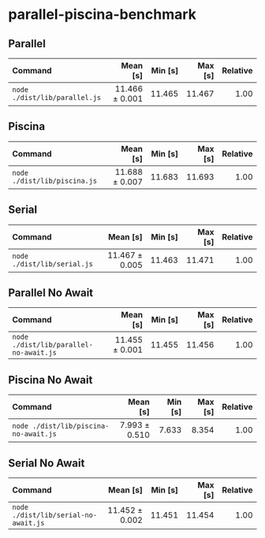 # parallel-piscina-benchmark

## Parallel
| Command | Mean [s] | Min [s] | Max [s] | Relative |
|:---|---:|---:|---:|---:|
| `node ./dist/lib/parallel.js` | 11.466 ± 0.001 | 11.465 | 11.467 | 1.00 |

## Piscina
| Command | Mean [s] | Min [s] | Max [s] | Relative |
|:---|---:|---:|---:|---:|
| `node ./dist/lib/piscina.js` | 11.688 ± 0.007 | 11.683 | 11.693 | 1.00 |

## Serial
| Command | Mean [s] | Min [s] | Max [s] | Relative |
|:---|---:|---:|---:|---:|
| `node ./dist/lib/serial.js` | 11.467 ± 0.005 | 11.463 | 11.471 | 1.00 |

## Parallel No Await
| Command | Mean [s] | Min [s] | Max [s] | Relative |
|:---|---:|---:|---:|---:|
| `node ./dist/lib/parallel-no-await.js` | 11.455 ± 0.001 | 11.455 | 11.456 | 1.00 |

## Piscina No Await
| Command | Mean [s] | Min [s] | Max [s] | Relative |
|:---|---:|---:|---:|---:|
| `node ./dist/lib/piscina-no-await.js` | 7.993 ± 0.510 | 7.633 | 8.354 | 1.00 |

## Serial No Await
| Command | Mean [s] | Min [s] | Max [s] | Relative |
|:---|---:|---:|---:|---:|
| `node ./dist/lib/serial-no-await.js` | 11.452 ± 0.002 | 11.451 | 11.454 | 1.00 |

